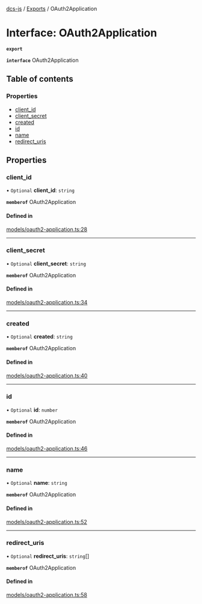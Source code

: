 [dcs-js](../README.md) / [Exports](../modules.md) / OAuth2Application

# Interface: OAuth2Application

**`export`**

**`interface`** OAuth2Application

## Table of contents

### Properties

- [client\_id](OAuth2Application.md#client_id)
- [client\_secret](OAuth2Application.md#client_secret)
- [created](OAuth2Application.md#created)
- [id](OAuth2Application.md#id)
- [name](OAuth2Application.md#name)
- [redirect\_uris](OAuth2Application.md#redirect_uris)

## Properties

### <a id="client_id" name="client_id"></a> client\_id

• `Optional` **client\_id**: `string`

**`memberof`** OAuth2Application

#### Defined in

[models/oauth2-application.ts:28](https://github.com/unfoldingWord/dcs-js/blob/42a7ab5/models/oauth2-application.ts#L28)

___

### <a id="client_secret" name="client_secret"></a> client\_secret

• `Optional` **client\_secret**: `string`

**`memberof`** OAuth2Application

#### Defined in

[models/oauth2-application.ts:34](https://github.com/unfoldingWord/dcs-js/blob/42a7ab5/models/oauth2-application.ts#L34)

___

### <a id="created" name="created"></a> created

• `Optional` **created**: `string`

**`memberof`** OAuth2Application

#### Defined in

[models/oauth2-application.ts:40](https://github.com/unfoldingWord/dcs-js/blob/42a7ab5/models/oauth2-application.ts#L40)

___

### <a id="id" name="id"></a> id

• `Optional` **id**: `number`

**`memberof`** OAuth2Application

#### Defined in

[models/oauth2-application.ts:46](https://github.com/unfoldingWord/dcs-js/blob/42a7ab5/models/oauth2-application.ts#L46)

___

### <a id="name" name="name"></a> name

• `Optional` **name**: `string`

**`memberof`** OAuth2Application

#### Defined in

[models/oauth2-application.ts:52](https://github.com/unfoldingWord/dcs-js/blob/42a7ab5/models/oauth2-application.ts#L52)

___

### <a id="redirect_uris" name="redirect_uris"></a> redirect\_uris

• `Optional` **redirect\_uris**: `string`[]

**`memberof`** OAuth2Application

#### Defined in

[models/oauth2-application.ts:58](https://github.com/unfoldingWord/dcs-js/blob/42a7ab5/models/oauth2-application.ts#L58)
